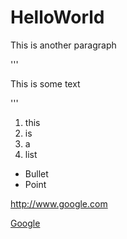 # HelloWorld

This is another paragraph

'''
<p> This is some text </p>
'''

1. this
2. is
3. a
4. list

* Bullet
* Point

http://www.google.com

[Google](http://www.google.com)